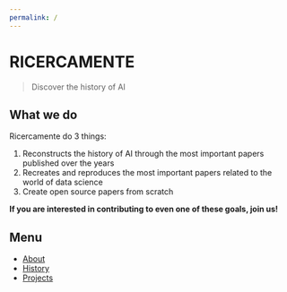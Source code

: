 ```yaml
---
permalink: /
---
```

# **RICERCAMENTE**
> Discover the history of AI

## What we do

Ricercamente do 3 things:
1. Reconstructs the history of AI through the most important papers published over the years
2. Recreates and reproduces the most important papers related to the world of data science
3. Create open source papers from scratch

**If you are interested in contributing to even one of these goals, join us!**

## Menu

- [About](https://github.com/EdoPedrocchi/RicercaMente)
- [History](History.md)
- [Projects](Projects/Projects.md)


